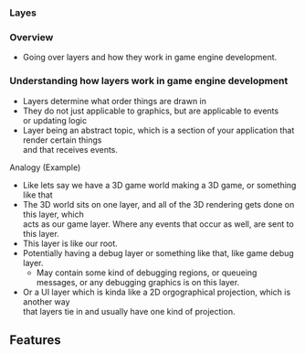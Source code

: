 ### Layes

### Overview
- Going over layers and how they work in game engine development.

### Understanding how layers work in game engine development
- Layers determine what order things are drawn in
- They do not just applicable to graphics, but are applicable to events \
    or updating logic
- Layer being an abstract topic, which is a section of your application that render certain things \
    and that receives events.

Analogy (Example)
- Like lets say we have a 3D game world making a 3D game, or something like that
- The 3D world sits on one layer, and all of the 3D rendering gets done on this layer, which \
    acts as our game layer. Where any events that occur as well, are sent to this layer.
- This layer is like our root.
- Potentially having a debug layer or something like that, like game debug layer.
    - May contain some kind of debugging regions, or queueing messages, or any debugging graphics is on this layer.
- Or a UI layer which is kinda like a 2D orgographical projection, which is another way \
    that layers tie in and usually have one kind of projection.

## Features
